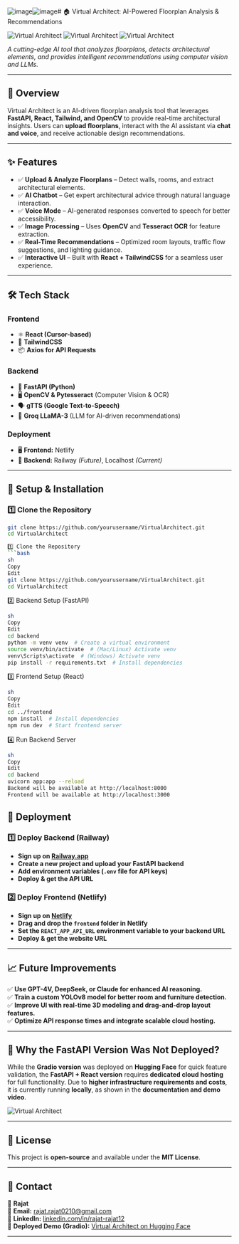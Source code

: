 ![image](https://github.com/user-attachments/assets/f474cbe2-96e0-46ec-9c75-7e89956d779b)![image](https://github.com/user-attachments/assets/e4659165-18d6-4b6d-ae0d-9b8c1575e2e7)# 🏠 Virtual Architect: AI-Powered Floorplan Analysis & Recommendations

![Virtual Architect](https://github.com/rajatrajat0210/Virtual-ArchitectAI/blob/main/Prototype1a.png?raw=true)
![Virtual Architect](https://github.com/rajatrajat0210/Virtual-ArchitectAI/blob/main/Prototype1b.png?raw=true) 
![Virtual Architect](https://github.com/rajatrajat0210/Virtual-ArchitectAI/blob/main/Prototype1c.png?raw=true) 

_A cutting-edge AI tool that analyzes floorplans, detects architectural elements, and provides intelligent recommendations using computer vision and LLMs._

---

## 🚀 Overview
Virtual Architect is an AI-driven floorplan analysis tool that leverages **FastAPI, React, Tailwind, and OpenCV** to provide real-time architectural insights. Users can **upload floorplans**, interact with the AI assistant via **chat and voice**, and receive actionable design recommendations.

---

## ✨ Features
- ✅ **Upload & Analyze Floorplans** – Detect walls, rooms, and extract architectural elements.  
- ✅ **AI Chatbot** – Get expert architectural advice through natural language interaction.  
- ✅ **Voice Mode** – AI-generated responses converted to speech for better accessibility.  
- ✅ **Image Processing** – Uses **OpenCV** and **Tesseract OCR** for feature extraction.  
- ✅ **Real-Time Recommendations** – Optimized room layouts, traffic flow suggestions, and lighting guidance.  
- ✅ **Interactive UI** – Built with **React + TailwindCSS** for a seamless user experience.  

---

## 🛠 Tech Stack
### **Frontend**
- ⚛️ **React (Cursor-based)**
- 🎨 **TailwindCSS**
- 📦 **Axios for API Requests**
  
### **Backend**
- 🚀 **FastAPI (Python)**
- 🖥️ **OpenCV & Pytesseract** (Computer Vision & OCR)
- 🗣 **gTTS (Google Text-to-Speech)**
- 🧠 **Groq LLaMA-3** (LLM for AI-driven recommendations)
  
### **Deployment**
- 🖥 **Frontend:** Netlify  
- 🔗 **Backend:** Railway _(Future)_, Localhost _(Current)_

---

## 🔧 Setup & Installation
### **1️⃣ Clone the Repository**
```sh
git clone https://github.com/yourusername/VirtualArchitect.git
cd VirtualArchitect

1️⃣ Clone the Repository
```bash
sh
Copy
Edit
git clone https://github.com/yourusername/VirtualArchitect.git
cd VirtualArchitect
```
2️⃣ Backend Setup (FastAPI)
```bash
sh
Copy
Edit
cd backend
python -m venv venv  # Create a virtual environment
source venv/bin/activate  # (Mac/Linux) Activate venv
venv\Scripts\activate  # (Windows) Activate venv
pip install -r requirements.txt  # Install dependencies
```
3️⃣ Frontend Setup (React)
```bash
sh
Copy
Edit
cd ../frontend
npm install  # Install dependencies
npm run dev  # Start frontend server
```
4️⃣ Run Backend Server
```bash
sh
Copy
Edit
cd backend
uvicorn app:app --reload
Backend will be available at http://localhost:8000
Frontend will be available at http://localhost:3000
```
## 🚀 Deployment  

### **1️⃣ Deploy Backend (Railway)**  
- **Sign up on [Railway.app](https://railway.app/)**  
- **Create a new project and upload your FastAPI backend**  
- **Add environment variables (`.env` file for API keys)**  
- **Deploy & get the API URL**  

### **2️⃣ Deploy Frontend (Netlify)**  
- **Sign up on [Netlify](https://www.netlify.com/)**  
- **Drag and drop the `frontend` folder in Netlify**  
- **Set the `REACT_APP_API_URL` environment variable to your backend URL**  
- **Deploy & get the website URL**  

---

## 📈 Future Improvements  
✅ **Use GPT-4V, DeepSeek, or Claude for enhanced AI reasoning.**  
✅ **Train a custom YOLOv8 model for better room and furniture detection.**  
✅ **Improve UI with real-time 3D modeling and drag-and-drop layout features.**  
✅ **Optimize API response times and integrate scalable cloud hosting.**  

---

## 🎯 Why the FastAPI Version Was Not Deployed?  
While the **Gradio version** was deployed on **Hugging Face** for quick feature validation, the **FastAPI + React version** requires **dedicated cloud hosting** for full functionality. Due to **higher infrastructure requirements and costs**, it is currently running **locally**, as shown in the **documentation and demo video**.  


![Virtual Architect](https://github.com/rajatrajat0210/Virtual-ArchitectAI/blob/main/Prototype2.png?raw=true) 



---

## 📜 License  
This project is **open-source** and available under the **MIT License**.  

---

## 📩 Contact  
👤 **Rajat**  
📧 **Email:** [rajat.rajat0210@gmail.com](mailto:rajat.rajat0210@gmail.com)  
🔗 **LinkedIn:** [linkedin.com/in/rajat-rajat12](https://www.linkedin.com/in/rajat-rajat12/)  
🔗 **Deployed Demo (Gradio):** [Virtual Architect on Hugging Face](https://huggingface.co/spaces/rajat1343/VirtualArchAI)  

---

